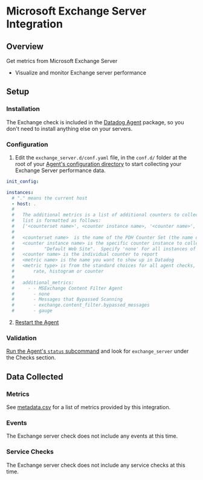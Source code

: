 # Microsoft Exchange Server Integration

## Overview

Get metrics from Microsoft Exchange Server

* Visualize and monitor Exchange server performance

## Setup
### Installation

The Exchange check is included in the [Datadog Agent][1] package, so you don't need to install anything else on your servers.

### Configuration

1. Edit the `exchange_server.d/conf.yaml` file, in the `conf.d/` folder at the root of your [Agent's configuration directory][6] to start collecting your Exchange Server performance data.  
  ```yaml
  init_config:

  instances:
    # "." means the current host
    - host: .
    #
    #   The additional metrics is a list of additional counters to collect.  The
    #   list is formatted as follows:
    #   ['<counterset name>', <counter instance name>, '<counter name>', <metric name>, <metric type>]
    #
    #   <counterset name>  is the name of the PDH Counter Set (the name of the counter)
    #   <counter instance name> is the specific counter instance to collect, for example
    #           "Default Web Site".  Specify 'none' For all instances of the counter.
    #   <counter name> is the individual counter to report
    #   <metric name> is the name you want to show up in Datadog
    #   <metric type> is from the standard choices for all agent checks, such as gauge,
    #       rate, histogram or counter
    #   
    #   additional_metrics:
    #     - - MSExchange Content Filter Agent
    #       - none
    #       - Messages that Bypassed Scanning
    #       - exchange.content_filter.bypassed_messages
    #       - gauge
  ```

2. [Restart the Agent][5]

### Validation

[Run the Agent's `status` subcommand][3] and look for `exchange_server` under the Checks section.

## Data Collected
### Metrics
See [metadata.csv][4] for a list of metrics provided by this integration.

### Events
The Exchange server check does not include any events at this time.

### Service Checks
The Exchange server check does not include any service checks at this time.


[1]: https://app.datadoghq.com/account/settings#agent
[2]: https://github.com/DataDog/integrations-core/blob/master/exchange_server/datadog_checks/exchange_server/data/conf.yaml.example
[3]: https://docs.datadoghq.com/agent/faq/agent-commands/#agent-status-and-information
[4]: https://github.com/DataDog/integrations-core/blob/master/exchange_server/metadata.csv
[5]: https://docs.datadoghq.com/agent/faq/agent-commands/#start-stop-restart-the-agent
[6]: https://docs.datadoghq.com/agent/faq/agent-configuration-files/#agent-configuration-directory
